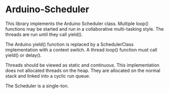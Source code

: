 # Arduino-Scheduler

This library implements the Arduino Scheduler class. Multiple loop()
functions may be started and run in a collaborative multi-tasking
style. The threads are run until they call yield().

The Arduino yield() function is replaced by a SchedulerClass
implementation with a context switch. A thread loop() function must
call yield() or delay().

Threads should be viewed as static and continuous. This implementation
does not allocated threads on the heap. They are allocated on the normal
stack and linked into a cyclic run queue.

The Scheduler is a single-ton.



